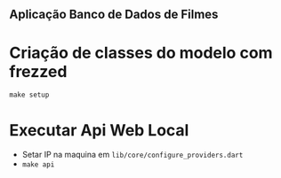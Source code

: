 ## Aplicação Banco de Dados de Filmes

# Criação de classes do modelo com frezzed

`make setup`

# Executar Api Web Local

- Setar IP na maquina em `lib/core/configure_providers.dart`
- `make api`
